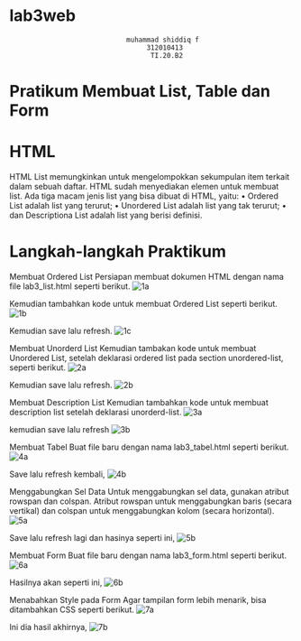 # lab3web
                                 muhammad shiddiq f 
                                      312010413
                                       TI.20.B2

# Pratikum Membuat List, Table dan Form
# HTML
HTML List memungkinkan untuk mengelompokkan sekumpulan item terkait dalam sebuah daftar. HTML sudah menyediakan elemen untuk membuat list. Ada tiga macam jenis list yang bisa dibuat di HTML, yaitu: • Ordered List adalah list yang terurut; • Unordered List adalah list yang tak terurut; • dan Descriptiona List adalah list yang berisi definisi.

# Langkah-langkah Praktikum

Membuat Ordered List Persiapan membuat dokumen HTML dengan nama file lab3_list.html seperti berikut. 
![1a](https://user-images.githubusercontent.com/73062038/160141355-2ff336db-7bdb-4bbb-afb0-6c68a0f250ae.jpg)

Kemudian tambahkan kode untuk membuat Ordered List seperti berikut. 
![1b](https://user-images.githubusercontent.com/73062038/160141374-1e427a2f-8bb2-40fb-82ea-a4e25db1f49a.jpg)

Kemudian save lalu refresh. 
![1c](https://user-images.githubusercontent.com/73062038/160141399-d2c79a73-be36-420c-aa87-f8a6d6a87d4b.jpg)

Membuat Unorderd List Kemudian tambakan kode untuk membuat Unordered List, setelah deklarasi ordered list pada section unordered-list, seperti berikut. 
![2a](https://user-images.githubusercontent.com/73062038/160141433-b65b496c-df4d-4c58-8560-1eb452f3d40b.jpg)

Kemudian save lalu refresh. 
![2b](https://user-images.githubusercontent.com/73062038/160141483-db7e5cc2-6770-492f-9cf0-c2442c1f0035.jpg)

Membuat Description List Kemudian tambahkan kode untuk membuat description list setelah deklarasi unorderd-list.
![3a](https://user-images.githubusercontent.com/73062038/160141641-75fc4ca9-cd11-49e9-8d9f-ba05639b4d77.jpg)

kemudian save lalu refresh 
![3b](https://user-images.githubusercontent.com/73062038/160141663-1c96bf69-44bb-4346-a899-c400f9d89374.jpg)


Membuat Tabel Buat file baru dengan nama lab3_tabel.html seperti berikut.
![4a](https://user-images.githubusercontent.com/73062038/160142892-362189f0-f2b6-424e-b7d1-4675afd8f7ef.jpg)

Save lalu refresh kembali, 
![4b](https://user-images.githubusercontent.com/73062038/160142920-2336f3ee-2efe-4370-a259-01cc62dd6eda.jpg)

Menggabungkan Sel Data Untuk menggabungkan sel data, gunakan atribut rowspan dan colspan. Atribut rowspan untuk menggabungkan baris (secara vertikal) dan colspan untuk menggabungkan kolom (secara horizontal). 
![5a](https://user-images.githubusercontent.com/73062038/160142952-4932f109-5821-4fa0-a9c6-0e51317ee786.jpg)

Save lalu refresh lagi dan hasinya seperti ini, 
![5b](https://user-images.githubusercontent.com/73062038/160142970-e5be90c6-f116-4918-8423-a2b54dcd8e65.jpg)

Membuat Form Buat file baru dengan nama lab3_form.html seperti berikut.
 ![6a](https://user-images.githubusercontent.com/73062038/160143278-8cac29e5-bf2e-4f07-b158-4c0453bbbef3.jpg)

Hasilnya akan seperti ini, 
![6b](https://user-images.githubusercontent.com/73062038/160143319-e7cf3b5a-e111-47b1-8329-3475ab3b9b38.jpg)

Menabahkan Style pada Form Agar tampilan form lebih menarik, bisa ditambahkan CSS seperti berikut. 
![7a](https://user-images.githubusercontent.com/73062038/160143366-70379d7b-6dfa-47ff-a693-edd450526358.jpg)

Ini dia hasil akhirnya, 
![7b](https://user-images.githubusercontent.com/73062038/160143395-a713a408-7a1a-4f67-9a03-f98bb9792dfe.jpg)

